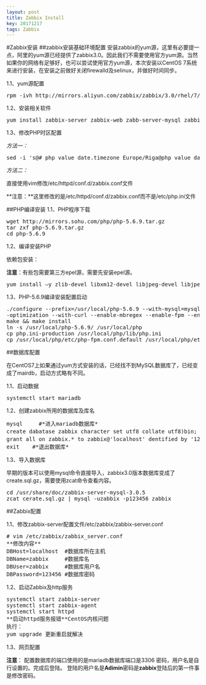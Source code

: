 ```yaml
---
layout: post
title: Zabbix Install
key: 20171217
tags: Zabbix
---
```


#Zabbix安装
##zabbix安装基础环境配置
安装zabbix的yum源，这里有必要提一点，阿里的yum源已经提供了zabbix3.0。因此我们不需要使用官方yum源。当然如果你的网络有足够好，也可以尝试使用官方yum源，本次安装以CentOS 7系统来进行安装，在安装之前做好关闭firewalld及selinux，并做好时间同步。

1.1、yum源配置
<pre>
rpm -ivh http://mirrors.aliyun.com/zabbix/zabbix/3.0/rhel/7/x86_64/zabbix-release-3.0-1.el7.noarch.rpm
</pre>
1.2、安装相关软件
<pre>
yum install zabbix-server zabbix-web zabb-server-mysql zabbix-web-mysql mariadb-server mariadb zabbix-agent -y
</pre>
1.3、修改PHP时区配置

*方法一：*
<pre>
sed -i 's@# php_value date.timezone Europe/Riga@php_value date.timezone Asia/Shanghai@g' /etc/httpd/conf.d/zabbix.conf
</pre>
*方法二：*

直接使用vim修改/etc/httpd/conf.d/zabbix.conf文件

**注意：**这里修改的是/etc/httpd/conf.d/zabbix.conf而不是/etc/php.ini文件

##PHP编译安装
1.1、PHP程序下载

<pre>
wget http://mirrors.sohu.com/php/php-5.6.9.tar.gz
tar zxf php-5.6.9.tar.gz 
cd php-5.6.9
</pre>

1.2、编译安装PHP

依赖包安装：

**注意**：有些包需要第三方epel源，需要先安装epel源。
<pre>
yum install –y zlib-devel libxm12-devel libjpeg-devel libjpeg-turbo-devel libpng-devel gd-devel libcurl-devel libxslt-devel openssl-devel freetype-devel libmcrypt-devel mhash mcrypt
</pre>
1.3、PHP-5.6.9编译安装配置启动
<pre>
./configure --prefix=/usr/local/php-5.6.9 --with-mysql=mysqlnd --with-freetype-dir --with-jpeg-dir --with-png-dir --with-zlib --with-libxml-dir=/usr --with-gettext --with-mysqli --enable-xml --disable-rpath --enable-bcmath --enable-shmop --enable-sysvsem --enable-inline
-optimization --with-curl --enable-mbregex --enable-fpm --enable-mbstring --with-mcrypt --with-gd --enable-gd-native-ttf --with-penssl --with-mhash --enable-pentl --enable-sockets --with-xmlrpc --enable-zip --enable-soap --enable-short-tags --enable-static --with-xsl --with-fpm-user=www --with-fpm-group=www --enable-ftp --enable-opcache=no
make && make install
ln -s /usr/local/php-5.6.9/ /usr/local/php
cp php.ini-production /usr/local/php/lib/php.ini
cp /usr/local/php/etc/php-fpm.conf.default /usr/local/php/etc/php-fpm.conf
</pre>

##数据库配置

在CentOS7上如果通过yum方式安装的话，已经找不到MySQL数据库了，已经变成了mairdb，启动方式略有不同。

1.1、启动数据

<pre>
systemctl start mariadb
</pre>

1.2、创建zabbix所用的数据库及库名

<pre>
mysql     #*进入mariadb数据库*
create dabatase zabbix character set utf8 collate utf8)bin;      #*创建数据库*
grant all on zabbix.* to zabbix@'localhost' dentified by '123456'; #*给数据库授权*
exit    #*退出数据库*
</pre>

1.3、导入数据库

早期的版本可以使用mysql命令直接导入，zabbix3.0版本数据库变成了create.sql.gz，需要使用zcat命令查看内容。
<pre>
cd /usr/share/doc/zabbix-server-mysql-3.0.5
zcat cerate.sql.gz | mysql -uzabbix -p123456 zabbix
</pre>
##Zabbix配置

1.1、修改zabbix-server配置文件/etc/zabbix/zabbix-server.conf
<pre>
# vim /etc/zabbix/zabbix_server.conf
**修改内容**
DBHost=localhost  #数据库所在主机
DBName=zabbix     #数据库名
DBUser=zabbix     #数据库用户名
DBPassword=123456 #数据库密码
</pre>

1.2、启动Zabbix及http服务

<pre>
systemctl start zabbix-server
systemctl start zabbix-agent
systemctl start httpd
**启动httpd服务报错**CentOS内核问题
执行：
yum upgrade 更新重启就解决
</pre>

1.3、网页配置

**注意**：
配置数据库的端口使用的是mariadb数据库端口是3306
密码，用户名是自行设置的。完成后登陆。
登陆的用户名是**Adimin**密码是**zabbix**登陆后的第一件事是修改密码。
